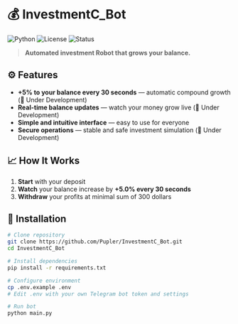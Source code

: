 # 💰 InvestmentC_Bot

![Python](https://img.shields.io/badge/Python-3.10%2B-blue?logo=python)
![License](https://img.shields.io/badge/License-MIT-green)
![Status](https://img.shields.io/badge/Status-Active-success)

> **Automated investment Robot that grows your balance.**

## ⚙️ Features

- **+5% to your balance every 30 seconds** — automatic compound growth (🚧 Under Development)
- **Real-time balance updates** — watch your money grow live (🚧 Under Development)
- **Simple and intuitive interface** — easy to use for everyone  
- **Secure operations** — stable and safe investment simulation (🚧 Under Development)

## 📈 How It Works

1. **Start** with your deposit
2. **Watch** your balance increase by **+5.0% every 30 seconds**  
3. **Withdraw** your profits at minimal sum of 300 dollars

## 🚀 Installation

```bash
# Clone repository
git clone https://github.com/Pupler/InvestmentC_Bot.git
cd InvestmentC_Bot

# Install dependencies
pip install -r requirements.txt

# Configure environment
cp .env.example .env
# Edit .env with your own Telegram bot token and settings

# Run bot
python main.py
```
